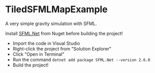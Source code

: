 # TiledSFMLMapExample
A very simple gravity simulation with SFML.

Install [SFML.Net](https://www.nuget.org/packages/SFML.Net) from Nuget before building the project!

 - Import the code in Visual Studio 
 - Right-click the project from "Solution Explorer"
 - Click "Open in Terminal"
 - Run the command `dotnet add package SFML.Net --version 2.6.0`
 - Build the project!

